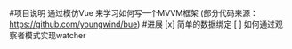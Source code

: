 #项目说明
通过模仿Vue 来学习如何写一个MVVM框架
(部分代码来源：https://github.com/youngwind/bue)
#进展
[x] 简单的数据绑定
[ ] 如何通过观察者模式实现watcher